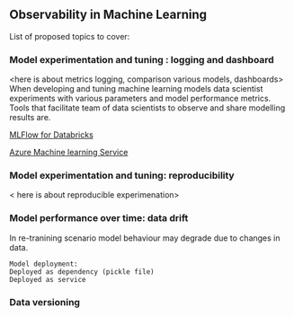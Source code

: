 ## Observability in Machine Learning

List of proposed topics to cover: 

### Model experimentation and tuning : logging and dashboard
<here is about metrics logging, comparison various models, dashboards>
When developing and tuning machine learning models data scientist experiments with various parameters
and model performance metrics. 
Tools that facilitate team of data scientists to observe and share modelling results are.

[MLFlow for Databricks](https://docs.microsoft.com/en-us/azure/databricks/applications/mlflow/)
<here is best practice to observe model behaiviour using MLFlow>

[Azure Machine learning Service](https://ml.azure.com/)
<here is best practice to observe model behaiviour using AML>

### Model experimentation and tuning: reproducibility  

< here is about reproducible experimenation>  

### Model performance over time: data drift
In re-tranining scenario model behaviour may degrade due to changes in data.
<here is how to observe and report model performance in production>  

    Model deployment:
    Deployed as dependency (pickle file)  
    Deployed as service


### Data versioning









